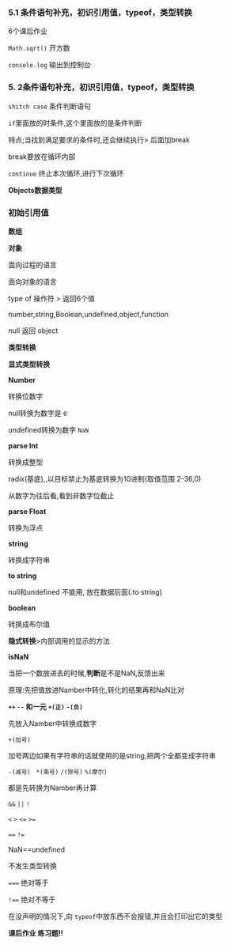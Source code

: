 ### 5.1 条件语句补充，初识引用值，typeof，类型转换

 6个课后作业

`Math.sqrt()` 开方数

`console.log` 输出到控制台

### 5. 2条件语句补充，初识引用值，typeof，类型转换

`shitch case` 条件判断语句

`if`里面放的时条件,这个里面放的是条件判断

特点;当找到满足要求的条件时,还会继续执行> 后面加break

break要放在循环内部

`continue` 终止本次循环,进行下次循环

**Objects数据类型**

### 初始引用值

**数组**



**对象**





面向过程的语言

面向对象的语言

type of 操作符 > 返回6个值

number,string,Boolean,undefined,object,function

null 返回 object

**类型转换**

**显式类型转换**

**Number**

转换位数字

 null转换为数字是 `0` 

undefined转换为数字 `NaN`

**parse Int**

转换成整型

radix(基底),,以目标禁止为基底转换为10进制(取值范围 2-36,0)

从数字为往后看,看到非数字位截止

**parse Float**

转换为浮点

**string**

转换成字符串

**to string**

null和undefined 不能用,   放在数据后面(.to string)

**boolean**

转换成布尔值



**隐式转换**>内部调用的显示的方法

**isNaN**

当把一个数放进去的时候,**判断**是不是NaN,反馈出来

原理:先把值放进Namber中转化,转化的结果再和NaN比对



**`++` `--` 和一元 `+(正)` `-(负)`**

先放入Namber中转换成数字



`+(加号)`

加号两边如果有字符串的话就使用的是string,把两个全都变成字符串



`-(减号)` ` *(乘号)` `/(除号)` `%(摩尔)` 

都是先转换为Namber再计算



`&&` `||` `!` 



`<` `>` `<=` `>=`



`==` `!=`

NaN==undefined 



不发生类型转换

`===` 绝对等于

`!==` 绝对不等于



在没声明的情况下,向 `typeof`中放东西不会报错,并且会打印出它的类型

**课后作业  练习题!!**